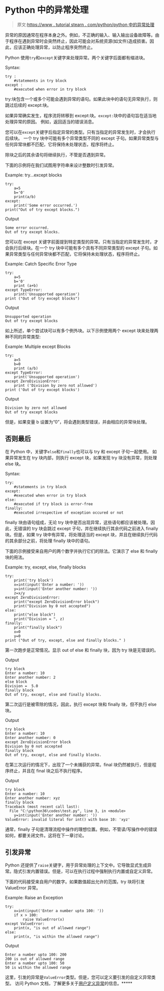 # Python 中的异常处理

> 原文:[https://www . tutorial stearn . com/python/python 中的异常处理](https://www.tutorialsteacher.com/python/exception-handling-in-python)

异常的原因通常在程序本身之外。例如，不正确的输入、输入输出设备故障等。由于程序在遇到异常时会突然终止，因此可能会对系统资源(如文件)造成损害。因此，应该正确处理异常，以防止程序突然终止。

Python 使用`try`和`except`关键字来处理异常。两个关键字后面都有缩进块。

Syntax:

```
try :
    #statements in try block
except :
    #executed when error in try block

```

try:块包含一个或多个可能会遇到异常的语句。如果此块中的语句无异常执行，则跳过后续的 except:块。

如果异常确实发生，程序流将转移到 except:块。`except:`块中的语句旨在适当地处理异常的原因。 例如，返回适当的错误消息。

您可以在`except`关键字后指定异常的类型。只有当指定的异常发生时，才会执行后续块。 一个 try 块中可能有多个异常类型不同的 except 子句。如果异常类型与任何异常块都不匹配，它将保持未处理状态，程序将终止。

除块之后的其余语句将继续执行，不管是否遇到异常。

下面的示例将在我们试图用字符串来设计整数时引发异常。

Example: try...except blocks 

```
try:
    a=5
    b='0'
    print(a/b)
except:
    print('Some error occurred.')
print("Out of try except blocks.") 
```

Output

```
Some error occurred.
Out of try except blocks. 
```

您可以在 except 关键字前面提到特定类型的异常。只有当指定的异常发生时，才会执行后续块。在一个 try 块中可能有多个具有不同异常类型的 except 子句。如果异常类型与任何异常块都不匹配，它将保持未处理状态，程序将终止。

Example: Catch Specific Error Type 

```
try:
    a=5
    b='0'
    print (a+b)
except TypeError:
    print('Unsupported operation')
print ("Out of try except blocks") 
```

Output

```
Unsupported operation
Out of try except blocks 
```

如上所述，单个尝试块可以有多个例外块。以下示例使用两个 except 块来处理两种不同的异常类型:

Example: Multiple except Blocks 

```
try:
    a=5
    b=0
    print (a/b)
except TypeError:
    print('Unsupported operation')
except ZeroDivisionError:
    print ('Division by zero not allowed')
print ('Out of try except blocks') 
```

Output

```
Division by zero not allowed
Out of try except blocks 
```

但是，如果变量 b 设置为“0”，将会遇到类型错误，并由相应的异常块处理。

## 否则最后

在 Python 中，关键字`else`和`finally`也可以与 try 和 except 子句一起使用。 如果异常发生在 try 块内部，则执行 except 块，如果发现 try 块没有异常，则处理 else 块。

Syntax:

```
try:
    #statements in try block
except:
    #executed when error in try block
else:
    #executed if try block is error-free
finally:
    #executed irrespective of exception occured or not

```

finally 块由语句组成，无论 try 块中是否出现异常，这些语句都应该被处理。因此，无错误的 try 块会跳过 except 子句，并在继续执行其余代码之前进入 finally 块。但是，如果 try 块中有异常，将处理适当的 except 块，并且在继续执行代码的其余部分之前，将处理 finally 块中的语句。

下面的示例接受来自用户的两个数字并执行它们的除法。它演示了 else 和 finally 块的用法。

Example: try, except, else, finally blocks 

```
try:
    print('try block')
    x=int(input('Enter a number: '))
    y=int(input('Enter another number: '))
    z=x/y
except ZeroDivisionError:
    print("except ZeroDivisionError block")
    print("Division by 0 not accepted")
else:
    print("else block")
    print("Division = ", z)
finally:
    print("finally block")
    x=0
    y=0
print ("Out of try, except, else and finally blocks." ) 

```

第一次跑步是正常情况。显示 out of else 和 finally 块，因为 try 块是无错误的。

Output

```
try block
Enter a number: 10
Enter another number: 2
else block
Division =  5.0
finally block
Out of try, except, else and finally blocks. 
```

第二次运行是被零除的情况，因此，执行 except 块和 finally 块，但不执行 else 块。

Output

```
try block
Enter a number: 10
Enter another number: 0
except ZeroDivisionError block
Division by 0 not accepted
finally block
Out of try, except, else and finally blocks. 
```

在第三次运行的情况下，出现了一个未捕获的异常。final 块仍然被执行，但是程序终止，并且在 final 块之后不执行程序。

Output

```
try block
Enter a number: 10
Enter another number: xyz
finally block
Traceback (most recent call last):
  File "C:\python36\codes\test.py", line 3, in <module>
    y=int(input('Enter another number: '))
ValueError: invalid literal for int() with base 10: 'xyz' 
```

通常，finally 子句是清理流程中操作的理想位置。例如，不管读/写操作中的错误如何，都要关闭文件。这将在下一章讨论。

## 引发异常

Python 还提供了`raise`关键字，用于异常处理的上下文中。它导致显式生成异常。隐式引发内置错误。但是，可以在执行过程中强制执行内置或自定义异常。

下面的代码接受来自用户的数字。如果数值超出允许的范围，try 块将引发 ValueError 异常。

Example: Raise an Exception 

```
try:
    x=int(input('Enter a number upto 100: '))
    if x > 100:
        raise ValueError(x)
except ValueError:
    print(x, "is out of allowed range")
else:
    print(x, "is within the allowed range") 

```

Output

```
Enter a number upto 100: 200
200 is out of allowed range
Enter a number upto 100: 50
50 is within the allowed range 
```

这里，引发的异常是`ValueError`类型。但是，您可以定义要引发的自定义异常类型。 访问 Python 文档，了解更多关于[用户定义异常](https://docs.python.org/3/tutorial/errors.html#user-defined-exceptions)的信息。*****